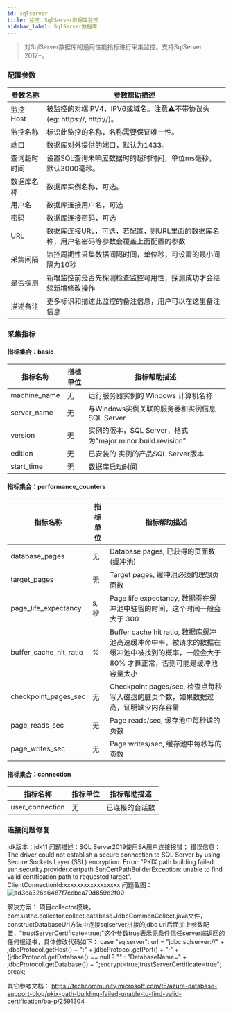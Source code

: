 ```yaml
---
id: sqlserver  
title: 监控：SqlServer数据库监控      
sidebar_label: SqlServer数据库   
---
```


> 对SqlServer数据库的通用性能指标进行采集监控。支持SqlServer 2017+。

### 配置参数

| 参数名称      | 参数帮助描述 |
| ----------- | ----------- |
| 监控Host     | 被监控的对端IPV4，IPV6或域名。注意⚠️不带协议头(eg: https://, http://)。 |
| 监控名称     | 标识此监控的名称，名称需要保证唯一性。  |
| 端口        | 数据库对外提供的端口，默认为1433。  |
| 查询超时时间 | 设置SQL查询未响应数据时的超时时间，单位ms毫秒，默认3000毫秒。  |
| 数据库名称   | 数据库实例名称，可选。  |
| 用户名      | 数据库连接用户名，可选 |
| 密码        | 数据库连接密码，可选 |
| URL        | 数据库连接URL，可选，若配置，则URL里面的数据库名称，用户名密码等参数会覆盖上面配置的参数  |
| 采集间隔    | 监控周期性采集数据间隔时间，单位秒，可设置的最小间隔为10秒  |
| 是否探测    | 新增监控前是否先探测检查监控可用性，探测成功才会继续新增修改操作  |
| 描述备注    | 更多标识和描述此监控的备注信息，用户可以在这里备注信息  |

### 采集指标

#### 指标集合：basic

| 指标名称      | 指标单位 | 指标帮助描述 |
| ----------- | ----------- | ----------- |
| machine_name         | 无 | 	运行服务器实例的 Windows 计算机名称 |
| server_name            | 无 | 与Windows实例关联的服务器和实例信息SQL Server  |
| version         | 无 | 实例的版本，SQL Server，格式为"major.minor.build.revision" |
| edition | 无 | 	已安装的 实例的产品SQL Server版本 |
| start_time | 无 | 数据库启动时间 | 

#### 指标集合：performance_counters

| 指标名称      | 指标单位 | 指标帮助描述 |
| ----------- | ----------- | ----------- |
| database_pages         | 无 | Database pages, 已获得的页面数(缓冲池) |
| target_pages            | 无 | Target pages, 缓冲池必须的理想页面数 |
| page_life_expectancy         | s,秒 | Page life expectancy, 数据页在缓冲池中驻留的时间，这个时间一般会大于 300 |
| buffer_cache_hit_ratio | % | Buffer cache hit ratio, 数据库缓冲池高速缓冲命中率，被请求的数据在缓冲池中被找到的概率，一般会大于 80% 才算正常，否则可能是缓冲池容量太小 |
| checkpoint_pages_sec | 无 | Checkpoint pages/sec, 检查点每秒写入磁盘的脏页个数，如果数据过高，证明缺少内存容量 |
| page_reads_sec | 无 | Page reads/sec, 缓存池中每秒读的页数 |
| page_writes_sec | 无 | Page writes/sec, 缓存池中每秒写的页数 |


#### 指标集合：connection

| 指标名称      | 指标单位 | 指标帮助描述 |
| ----------- | ----------- | ----------- |
| user_connection   | 无 | 已连接的会话数 |


### 连接问题修复
jdk版本：jdk11
问题描述：SQL Server2019使用SA用户连接报错；
错误信息：
The driver could not establish a secure connection to SQL Server by using Secure Sockets Layer (SSL) encryption. Error: "PKIX path building failed: sun.security.provider.certpath.SunCertPathBuilderException: unable to find valid certification path to requested target". ClientConnectionId:xxxxxxxxxxxxxxxxx
问题截图：
![ad3ea326b6487f7cebca79d859d2f00](https://user-images.githubusercontent.com/38679717/206621658-c0741d48-673d-45ff-9a3b-47d113064c12.png)

解决方案：
项目collector模块，com.usthe.collector.collect.database.JdbcCommonCollect.java文件，constructDatabaseUrl方法中连接sqlserver拼接的jdbc url后面加上参数配置，"trustServerCertificate=true;"这个参数true表示无条件信任server端返回的任何根证书，具体修改代码如下：
    case "sqlserver":
        url = "jdbc:sqlserver://" + jdbcProtocol.getHost() + ":" + jdbcProtocol.getPort()
                + ";" + (jdbcProtocol.getDatabase() == null ? "" : "DatabaseName=" + jdbcProtocol.getDatabase()) + ";encrypt=true;trustServerCertificate=true";
        break;

其它参考文档：
https://techcommunity.microsoft.com/t5/azure-database-support-blog/pkix-path-building-failed-unable-to-find-valid-certification/ba-p/2591304
